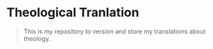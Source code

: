 # Theological Tranlation

> This is my repository to version and store my translations about theology.
